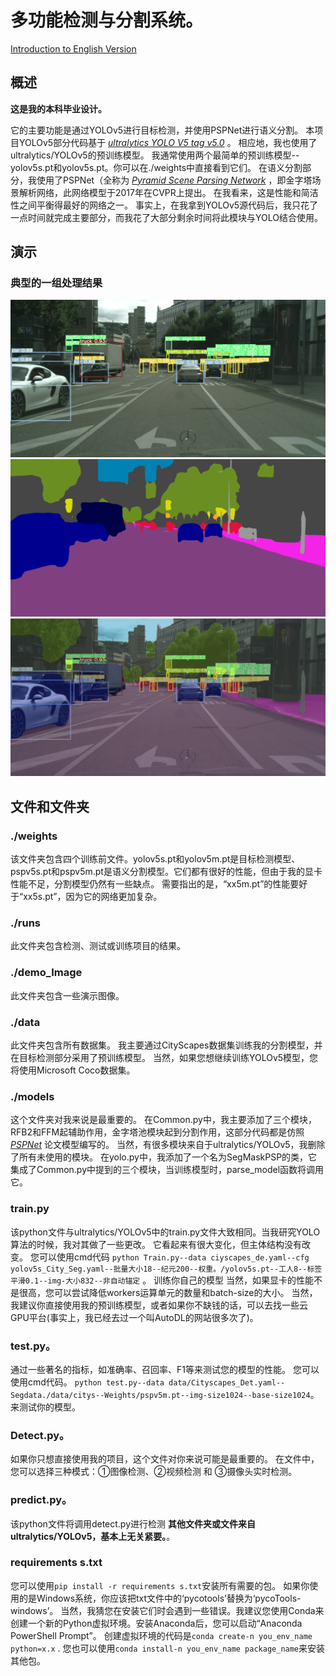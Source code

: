 # 多功能检测与分割系统。
 
[Introduction to English Version](https://github.com/Cheng0829/yolov5-segmentation-car-person/blob/master/README.md)

## 概述

**这是我的本科毕业设计。**

它的主要功能是通过YOLOv5进行目标检测，并使用PSPNet进行语义分割。
本项目YOLOv5部分代码基于 *[ultralytics YOLO V5 tag v5.0](https://github.com/ultralytics/yolov5)* 。
相应地，我也使用了ultralytics/YOLOv5的预训练模型。
我通常使用两个最简单的预训练模型--yolov5s.pt和yolov5s.pt。你可以在./weights中直接看到它们。
在语义分割部分，我使用了PSPNet（全称为 *[Pyramid Scene Parsing Network](https://arxiv.org/abs/1612.01105)*
，即金字塔场景解析网络，此网络模型于2017年在CVPR上提出。
在我看来，这是性能和简洁性之间平衡得最好的网络之一。
事实上，在我拿到YOLOv5源代码后，我只花了一点时间就完成主要部分，而我花了大部分剩余时间将此模块与YOLO结合使用。

## 演示

### 典型的一组处理结果

![](demo_image/38.png)
![](demo_image/39.png)
![](demo_image/40.png)

## 文件和文件夹

### ./weights

该文件夹包含四个训练前文件。yolov5s.pt和yolov5m.pt是目标检测模型、pspv5s.pt和pspv5m.pt是语义分割模型。它们都有很好的性能，但由于我的显卡性能不足，分割模型仍然有一些缺点。
需要指出的是，“xx5m.pt”的性能要好于“xx5s.pt”，因为它的网络更加复杂。

### ./runs

此文件夹包含检测、测试或训练项目的结果。

### ./demo_Image

此文件夹包含一些演示图像。

### ./data

此文件夹包含所有数据集。 我主要通过CityScapes数据集训练我的分割模型，并在目标检测部分采用了预训练模型。
当然，如果您想继续训练YOLOv5模型，您将使用Microsoft Coco数据集。

### ./models

这个文件夹对我来说是最重要的。
在Common.py中，我主要添加了三个模块，RFB2和FFM起辅助作用，金字塔池模块起到分割作用，这部分代码都是仿照 *[PSPNet](https://arxiv.org/abs/1612.01105)* 论文模型编写的。
当然，有很多模块来自于ultralytics/YOLOv5，我删除了所有未使用的模块。
在yolo.py中，我添加了一个名为SegMaskPSP的类，它集成了Common.py中提到的三个模块，当训练模型时，parse_model函数将调用它。

### train.py

该python文件与ultralytics/YOLOv5中的train.py文件大致相同。当我研究YOLO算法的时候，我对其做了一些更改。
它看起来有很大变化，但主体结构没有改变。
您可以使用cmd代码
`python Train.py--data ciyscapes_de.yaml--cfg yolov5s_City_Seg.yaml--批量大小18--纪元200--权重。/yolov5s.pt--工人8--标签平滑0.1--img-大小832--非自动锚定`
。
训练你自己的模型
当然，如果显卡的性能不是很高，您可以尝试降低workers运算单元的数量和batch-size的大小。
当然，我建议你直接使用我的预训练模型，或者如果你不缺钱的话，可以去找一些云GPU平台(事实上，我已经去过一个叫AutoDL的网站很多次了)。

### test.py。

通过一些著名的指标，如准确率、召回率、F1等来测试您的模型的性能。
您可以使用cmd代码。
`python test.py--data data/Cityscapes_Det.yaml--Segdata./data/citys--Weights/pspv5m.pt--img-size1024--base-size1024`。
来测试你的模型。

### Detect.py。

如果你只想直接使用我的项目，这个文件对你来说可能是最重要的。
在文件中，您可以选择三种模式：①图像检测、②视频检测 和 ③摄像头实时检测。

### predict.py。

该python文件将调用detect.py进行检测
**其他文件夹或文件来自ultralytics/YOLOv5，基本上无关紧要。**。

### requirements s.txt

您可以使用`pip install -r requirements s.txt`安装所有需要的包。
如果你使用的是Windows系统，你应该把txt文件中的‘pycotools’替换为‘pycoTools-windows’。
当然，我猜您在安装它们时会遇到一些错误。我建议您使用Conda来创建一个新的Python虚拟环境。安装Anaconda后，您可以启动“Anaconda PowerShell Prompt”。
创建虚拟环境的代码是`conda create-n you_env_name python=x.x` .
您也可以使用`conda install-n you_env_name package_name`来安装其他包。